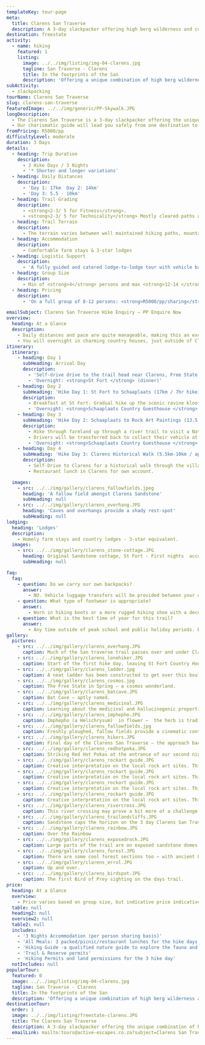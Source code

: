 ```yaml
---
templateKey: tour-page
meta:
  title: Clarens San Traverse
  description: A 3-day slackpacker offering high berg wilderness and cultural treasures - San paintings, dinosaur fossils, fine restaurants, quirky art cafes and intriguing African folk-lore tales.
destination: freestate
activity:
  - name: hiking
    featured: 1
    listing:
      image: ../../img/listing/img-04-clarens.jpg
      tagline: San Traverse - Clarens
      title: In the footprints of the San
      description: 'Offering a unique combination of high berg wilderness and cultural treasures, the 3 day San Traverse in and around Clarens, Free State, will delight your finer senses.'
subActivity:
  - slackpacking
tourName: Clarens San Traverse
slug: clarens-san-traverse
featuredImage: ../../img/generic/PP-Skywalk.JPG
longDescription:
  - The Clarens San Traverse is a 3-day slackpacker offering the unique combination of high berg wilderness and cultural treasures. The area is famous for its landmark San paintings, well-preserved dinosaur fossils, fine restaurants, quirky art cafes and intriguing African folk-lore tales.
  - Our charismatic guide will lead you safely from one destination to the next whilst sharing his unique perspective on ancient culture and the stories of the people who once inhabited this valley.
fromPricing: R5000/pp
difficultyLevel: moderate
duration: 3 Days
details:
  - heading: Trip Duration
    description:
      - 3 Hike Days / 3 Nights
      - '* Shorter and longer variations'
  - heading: Daily Distances
    description:
      - 'Day 1: 17km  Day 2: 14km'
      - 'Day 3: 5.5 - 10km'
  - heading: Trail Grading
    description:
      - <strong>2-3/ 5 for Fitness</strong>.
      - <strong>2-3/ 5 for Technicality</strong> Mostly cleared paths and farm roads. A few sections of off-camber grassy trails and a few steep ascents and descents.
  - heading: Trail Terrain
    description:
      - The terrain varies between well maintained hiking paths, mountain paths, ravine trails and rocky ridges.
  - heading: Accommodation
    description:
      - Comfortable farm stays & 3-star lodges
  - heading: Logistic Support
    description:
      - 'A fully guided and catered lodge-to-lodge tour with vehicle back-up and daily luggage transfers. Return transfers to vehicles.'
  - heading: Group Size
    description:
      - Min of <strong>4</strong> persons and max <strong>12-14 </strong>persons per group.
  - heading: Pricing
    description:
      - 'On a full group of 8-12 persons: <strong>R5000/pp/sharing</strong>'

emailSubject: Clarens San Traverse Hike Enquiry – PP Enquire Now
overview:
  heading: At a Glance
  description:
    - Daily distances and pace are quite manageable, making this an excellent trail for families and persons looking to test-out the trail waters.
    - You will overnight in charming country houses, just outside of Clarens. With meals, transfers and luggage transfers all arranged for, all you need to do is wake up and enjoy the golden-lit sandstone trails, so unique to this part of the world.
itinerary:
  itinerary:
    - heading: Day 1
      subHeading: Arrival Day
      description:
        - 'Self-drive drive to the trail head near Clarens, Free State.'
        - 'Overnight: <strong>St Fort </strong> (dinner)'
    - heading: Day 2
      subHeading: 'Hike Day 1: St Fort to Schaaplaats (17km / 7hr hike)'
      description:
        - Breakfast at St Fort. Gradual hike up the scenic ravine kloof onto the high Basothu grasslands.
        - 'Overnight: <strong>Schaaplaats Country Guesthouse </strong> -offering twin/double en-suite and communal bathrooms (breakfast, packed lunch, dinner)'
    - heading: Day 3
      subHeading: 'Hike Day 2: Schaaplaats to Rock Art Paintings (13.5 km / 5 hr)'
      description:
        - Hike through farmland up through a river trail to visit a National Monument Rock Art cave paintings. Continue along the grassland ridge with dramatic views of Lesotho and the Caledon river.
        - Drivers will be transferred back to collect their vehicle at St Fort.
        - 'Overnight: <strong>Schaaplaats Country Guesthouse </strong>  (breakfast, packed lunch, dinner)'
    - heading: Day 4
      subHeading: 'Hike Day 3: Clarens Historical Walk (5.5km-10km / approx 2-4 hr hike)'
      description:
        - Self-Drive to Clarens for a historical walk through the village onto the circular trails of the Clarens Conservancy.
        - Restaurant lunch in Clarens for own account.

  images:
    - src: ../../img/gallery/clarens_fallowfields.jpeg
      heading: 'A fallow field amongst Clarens Sandstone'
      subHeading: null
    - src: ../../img/gallery/clarens_overhang.JPG
      heading: 'Caves and overhangs provide a shady rest-spot'
      subHeading: null
lodging:
  heading: 'Lodges'
  description:
    - Homely farm stays and country lodges - 3-star equivalent.
  images:
    - src: ../../img/gallery/clarens_stone-cottage.JPG
      heading: Original Sandstone cottage, St Fort - First nights  accomodation.
      subHeading: null

faq:
  faq:
    - question: Do we carry our own backpacks?
      answer:
        - NO. Vehicle luggage transfers will be provided between your overight locations on this slackpacking trail.
    - question: What type of footwear is appropriate?
      answer:
        - Worn in hiking boots or a more rugged hiking shoe with a decent rubber sole.
    - question: What is the best time of year for this trail?
      answer:
        - Any time outside of peak school and public holiday periods. But April/May is when the cosmos is in flower .
gallery:
  pictures:
    - src: ../../img/gallery/clarens_overhang.JPG
      caption: Much of the San traverse trail passes over and under Clarens Sandstone.
    - src: ../../img/gallery/clarens_lonehiker.JPG
      caption: Start of the first hike day, leaving St Fort Country House.
    - src: ../../img/gallery/clarens_ladder.jpg
      caption: A neat ladder has been constructed to get over this boulder.
    - src: ../../img/gallery/clarens_cosmos.jpg
      caption: The Free State in Spring – a cosmos wonderland.
    - src: ../../img/gallery/clarens_batcave.JPG
      caption: Bat Cave – aptly named.
    - src: ../../img/gallery/clarens_medicinal.JPG
      caption: Learning about the medicinal and hallucinogenic properties of some of interesting plant species along the way.
    - src: ../../img/gallery/clarens_imphepho.JPG
      caption: Imphepho (a Helichrysum)  in flower –  the herb is traditionally burnt to invoke, honour and placate the ancestors.
    - src: ../../img/gallery/clarens_fallowfields.jpg
      caption: Freshly ploughed, fallow fields provide a cinematic contrast to their surrounds.
    - src: ../../img/gallery/clarens_hikers.JPG
      caption: Final day of the Clarens San Traverse – the approach back to Clarens town.
    - src: ../../img/gallery/clarens_redhotpoka.JPG
      caption: Striking Red Hot Pokas at the entrance of our second nights accommodation.
    - src: ../../img/gallery/clarens_rockart guide.JPG
      caption: Creative interpretation on the local rock art sites. This guide will take you on a whole new trip.
    - src: ../../img/gallery/clarens_rockart guide.JPG
      caption: Creative interpretation on the local rock art sites. This guide will take you on a whole new trip.
    - src: ../../img/gallery/clarens_rockart guide.JPG
      caption: Creative interpretation on the local rock art sites. This guide will take you on a whole new trip.
    - src: ../../img/gallery/clarens_rockart guide.JPG
      caption: Creative interpretation on the local rock art sites. This guide will take you on a whole new trip.
    - src: ../../img/gallery/clarens_rivercross.JPG
      caption: This river crossing may prove a bit more of a challenge during Summer months.
    - src: ../../img/gallery/clarens_trailandcliffs.JPG
      caption: Sandstone caps the horizon on the 3 day Clarens San Traverse Hiking trail.
    - src: ../../img/gallery/clarens_rainbow.JPG
      caption: Over the Rainbow
    - src: ../../img/gallery/clarens_exposedrock.JPG
      caption: Large parts of the trail are on exposed sandstone domes.
    - src: ../../img/gallery/clarens_forest.JPG
      caption: There are some cool forest sections too – with ancient Ou hout trees.
    - src: ../../img/gallery/clarens_errol.JPG
      caption: Up and over.
    - src: ../../img/gallery/clarens_birdspot.JPG
      caption: The first Bird of Prey sighting on the days trail.
price:
  heading: At a Glance
  overview:
    - Price varies based on group size, but indicative price indicative price on a full group (8-12 persons) - <strong>R5000/pp</strong>
  table: null
  heading2: null
  overview2: null
  table2: null
  includes:
    - '3 Nights Accommodation (per person sharing basis)'
    - 'All Meals: 3 packed/picnic/restaurant lunches for the hike days and 3 dinners and breakfasts at the accommodation'
    - 'Hiking Guide -a qualified nature guide to explore the fauna and fauna with you on the trail'
    - 'Trail & Reserve permits'
    - 'Hiking Permits and land permissions for the 3 hike day'
  notIncludes: null
popularTour:
  featured: 0
  image: ../../img/listing/img-04-clarens.jpg
  tagline: San Traverse - Clarens
  title: In the footprints of the San
  description: 'Offering a unique combination of high berg wilderness and cultural treasures, the 3 day San Traverse in and around Clarens, Free State, will delight your finer senses.'
destinationTour:
  order: 1
  image: ../../img/listing/freestate-clarens.JPG
  title: The Clarens San Traverse
  description: A 3-day slackpacker offering the unique combination of high berg wilderness and cultural treasures. Our charismatic guide will share his unique perspective on the ancient culture and people who once inhabited this valley. From Cannibal cave to locally brewed ales, a hiking trip to Clarens will delight your finer senses.
  emailLink: mailto:tours@active-escapes.co.za?subject=Clarens San Traverse HIke – Free State Destination Listing
---
```

